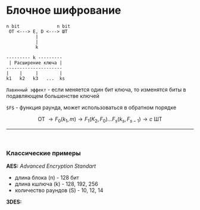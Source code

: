 # Блочное шифрование

```
n bit              n bit        
 OT <---> E, D <---> ШТ
           |
           |
           k 
```

```
--------- k ---------
 | Расширение ключа |
---------------------
|    |     |        |
k1   k2   k3   ...  ks
```


`Лавинный эффект` - если меняется один бит ключа, то изменятся биты в подавляющем большенстве ключей 

`$F$` - функция раунда, может использоваться в обратном порядке

$$
\text{ОТ } \to F_0(k_1, m) \to F_1(K_2, F_0) \dots F_s(k_s, F_{s-1}) \to c \text{ ШТ}
$$

---

<br>

### Классические примеры

**AES:** *Advanced Encryption Standart* 

+ длина блока (n) - 128 бит
+ длина кшлюча (k) - 128, 192, 256
+ количество раундов (S) - 10, 12, 14

**3DES:**











